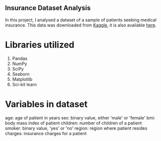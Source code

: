 ## Insurance Dataset Analysis

In this project, I analysed a dataset of a sample of patients seeking medical insurance. This data was downloaded from [Kaggle](https://www.kaggle.com/datasets/mirichoi0218/insurance), it is also available [here](https://github.com/stedy/Machine-Learning-with-R-datasets).

# Libraries utilized
1. Pandas
2. NumPy
3. SciPy
4. Seaborn
5. Matplotlib
6. Sci-kit learn

# Variables in dataset
age: age of patient in years
sex: binary value, either 'male' or 'female'
bmi: body mass index of patient
children: number of children of a patient
smoker: binary value, 'yes' or 'no'
region: region where patient resides
charges: insurance charges for a patient
